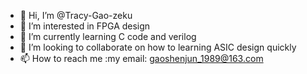 - 👋 Hi, I’m @Tracy-Gao-zeku
- 👀 I’m interested in FPGA design 
- 🌱 I’m currently learning C code and verilog 
- 💞️ I’m looking to collaborate on how to learning ASIC design quickly
- 📫 How to reach me :my email: gaoshenjun_1989@163.com

<!---
Tracy-Gao-zeku/Tracy-Gao-zeku is a ✨ special ✨ repository because its `README.md` (this file) appears on your GitHub profile.
You can click the Preview link to take a look at your changes.
--->
